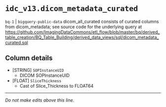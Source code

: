# `idc_v13.dicom_metadata_curated`
`bq-1` | `bigquery-public-data`
dicom_all_curated consists of curated columns from dicom_metadata; see source code for the underlying query at https://github.com/ImagingDataCommons/etl_flow/blob/master/bq/derived_table_creation/BQ_Table_Building/derived_data_views/sql/dicom_metadata_curated.sql

## Column details
* [STRING]    `SOPInstanceUID`
  - DICOM SOPInstanceUID
* [FLOAT]     `SliceThickness`
  - Cast of Slice_Thickness to FLOAT64

-------------------------------------------------------------------------------
*Do not make edits above this line.*
